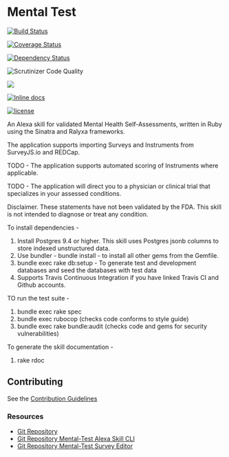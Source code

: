 # Mental Test

[![Build Status](https://travis-ci.org/stevenbeales/mental-test.png)](https://travis-ci.org/stevenbeales/mental-test)

[![Coverage Status](https://coveralls.io/repos/stevenbeales/mental-test/badge.svg?branch=master)](https://coveralls.io/r/stevenbeales/mental-test?branch=master)

[![Dependency Status](https://beta.gemnasium.com/badges/github.com/stevenbeales/mental-test.svg)](https://beta.gemnasium.com/projects/github.com/stevenbeales/mental-test) 

<img title="Scrutinizer Code Quality" src="https://scrutinizer-ci.com/g/stevenbeales/mental-test/badges/quality-score.png?b=master">

<a href="https://codeclimate.com/github/stevenbeales/mental-test/maintainability"><img src="https://api.codeclimate.com/v1/badges/6574b93819edbc0cff7d/maintainability" /></a>

[![Inline docs](http://inch-ci.org/github/stevenbeales/mental-test.svg?branch=master)](http://inch-ci.org/github/stevenbeales/mental-test)

[![license](https://img.shields.io/github/license/mashape/apistatus.svg)](https://opensource.org/licenses/MIT)

An Alexa skill for validated Mental Health Self-Assessments, written in Ruby using the Sinatra and Ralyxa frameworks.

The application supports importing Surveys and Instruments from SurveyJS.io and REDCap.
<p>TODO - The application supports automated scoring of Instruments where applicable.</p>
<p>TODO - The application will direct you to a physician or clinical trial that specializes in your assessed conditions.</p>

Disclaimer. These statements have not been validated by the FDA. This skill is not intended to diagnose or treat any condition.

To install dependencies -

1) Install Postgres 9.4 or higher. This skill uses Postgres jsonb columns to store indexed unstructured data. 
2) Use bundler - bundle install - to install all other gems from the Gemfile.
3) bundle exec rake db:setup - To generate test and development databases and seed the databases with test data
4) Supports Travis Continuous Integration if you have linked Travis CI and Github accounts.

TO run the test suite -

1) bundle exec rake spec
2) bundle exec rubocop (checks code conforms to style guide)
3) bundle exec rake bundle:audit (checks code and gems for security vulnerabilities)

To generate the skill documentation -

1) rake rdoc 

## Contributing

See the [Contribution Guidelines](https://github.com/stevenbeales/mental-test/blob/master/CONTRIBUTING.md)

### Resources

- [Git Repository](https://github.com/stevenbeales/mental-test)
- [Git Repository Mental-Test Alexa Skill CLI](https://github.com/stevenbeales/mental-health)
- [Git Repository Mental-Test Survey Editor](https://github.com/stevenbeales/mental-editor)
